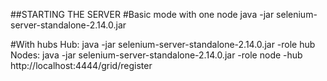 ##STARTING THE SERVER
#Basic mode with one node
java -jar selenium-server-standalone-2.14.0.jar

#With hubs
Hub: java -jar selenium-server-standalone-2.14.0.jar -role hub <br/>
Nodes: java -jar selenium-server-standalone-2.14.0.jar -role node  -hub http://localhost:4444/grid/register
